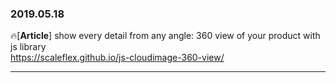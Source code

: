 ### 2019.05.18

🔥[**Article**] show every detail from any angle: 360 view of your product with js library <br>
<https://scaleflex.github.io/js-cloudimage-360-view/>

<hr>
